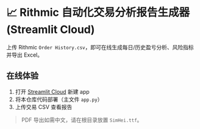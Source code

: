 # 📈 Rithmic 自动化交易分析报告生成器 (Streamlit Cloud)

上传 Rithmic `Order History.csv`，即可在线生成每日/历史盈亏分析、风险指标并导出 Excel。

## 在线体验
1. 打开 [Streamlit Cloud](https://streamlit.io/cloud) 新建 app  
2. 将本仓库代码部署（主文件 `app.py`）  
3. 上传交易 CSV 查看报告

> PDF 导出如需中文，请在根目录放置 `SimHei.ttf`。
